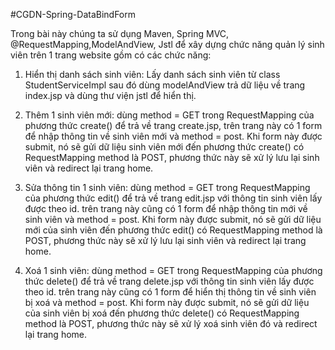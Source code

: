 #CGDN-Spring-DataBindForm

Trong bài này chúng ta sử dụng Maven, Spring MVC, @RequestMapping,ModelAndView, Jstl để xây dựng chức năng quản lý sinh viên trên 1 trang website gồm có các chức năng:
1.	Hiển thị danh sách sinh viên: Lấy danh sách sinh viên từ class StudentServiceImpl sau đó dùng modelAndView trả dữ liệu về trang index.jsp và dùng thư viện jstl để hiển thị.

2.	Thêm 1 sinh viên mới: dùng method = GET trong RequestMapping của phương thức create() để trả về trang create.jsp, trên trang này có 1 form để nhập thông tin về sinh viên mới và method = post. Khi form này được submit, nó sẽ gửi dữ liệu sinh viên mới đến phương thức create() có RequestMapping method là POST, phương thức này sẽ xử lý lưu lại sinh viên và redirect lại trang home.

3.	Sửa thông tin 1 sinh viên: dùng method = GET trong RequestMapping của phương thức edit() để trả về trang edit.jsp với thông tin sinh viên lấy được theo id. trên trang này cũng có 1 form để nhập thông tin mới về sinh viên và method = post. Khi form này được submit, nó sẽ gửi dữ liệu mới của sinh viên đến phương thức edit() có RequestMapping method là POST, phương thức này sẽ xử lý lưu lại sinh viên và redirect lại trang home.


4.	Xoá 1 sinh viên: dùng method = GET trong RequestMapping của phương thức delete() để trả về trang delete.jsp với thông tin sinh viên lấy được theo id. trên trang này cũng có 1 form để hiển thị thông tin về sinh viên bị xoá và method = post. Khi form này được submit, nó sẽ gửi dữ liệu của sinh viên bị xoá đến phương thức delete() có RequestMapping method là POST, phương thức này sẽ xử lý xoá sinh viên đó và redirect lại trang home.

